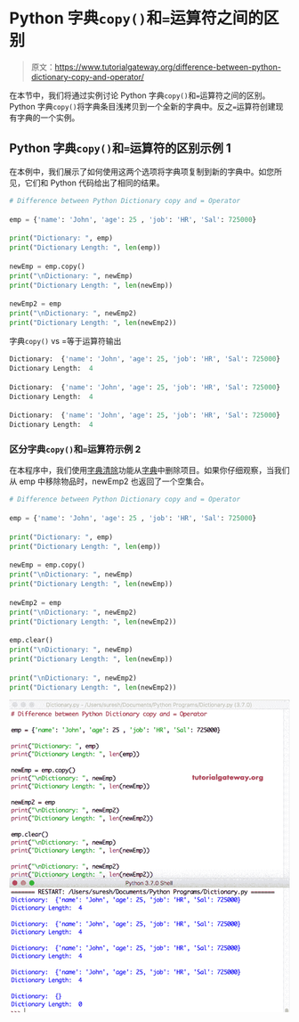 # Python 字典`copy()`和`=`运算符之间的区别

> 原文：<https://www.tutorialgateway.org/difference-between-python-dictionary-copy-and-operator/>

在本节中，我们将通过实例讨论 Python 字典`copy()`和`=`运算符之间的区别。Python 字典`copy()`将字典条目浅拷贝到一个全新的字典中。反之`=`运算符创建现有字典的一个实例。

## Python 字典`copy()`和`=`运算符的区别示例 1

在本例中，我们展示了如何使用这两个选项将字典项复制到新的字典中。如您所见，它们和 Python 代码给出了相同的结果。

```py
# Difference between Python Dictionary copy and = Operator

emp = {'name': 'John', 'age': 25 , 'job': 'HR', 'Sal': 725000}

print("Dictionary: ", emp)
print("Dictionary Length: ", len(emp))

newEmp = emp.copy()
print("\nDictionary: ", newEmp)
print("Dictionary Length: ", len(newEmp))

newEmp2 = emp
print("\nDictionary: ", newEmp2)
print("Dictionary Length: ", len(newEmp2))
```

字典`copy()` vs =等于运算符输出

```py
Dictionary:  {'name': 'John', 'age': 25, 'job': 'HR', 'Sal': 725000}
Dictionary Length:  4

Dictionary:  {'name': 'John', 'age': 25, 'job': 'HR', 'Sal': 725000}
Dictionary Length:  4

Dictionary:  {'name': 'John', 'age': 25, 'job': 'HR', 'Sal': 725000}
Dictionary Length:  4
```

### 区分字典`copy()`和`=`运算符示例 2

在本程序中，我们使用[字典清除](https://www.tutorialgateway.org/python-dictionary-clear-function/)功能从[字典](https://www.tutorialgateway.org/python-dictionary/)中删除项目。如果你仔细观察，当我们从 emp 中移除物品时，newEmp2 也返回了一个空集合。

```py
# Difference between Python Dictionary copy and = Operator

emp = {'name': 'John', 'age': 25 , 'job': 'HR', 'Sal': 725000}

print("Dictionary: ", emp)
print("Dictionary Length: ", len(emp))

newEmp = emp.copy()
print("\nDictionary: ", newEmp)
print("Dictionary Length: ", len(newEmp))

newEmp2 = emp
print("\nDictionary: ", newEmp2)
print("Dictionary Length: ", len(newEmp2))

emp.clear()
print("\nDictionary: ", newEmp)
print("Dictionary Length: ", len(newEmp))

print("\nDictionary: ", newEmp2)
print("Dictionary Length: ", len(newEmp2))
```

![Difference between Python Dictionary copy and = Operator 2](img/9d460365790143e6ecdd968f126db751.png)